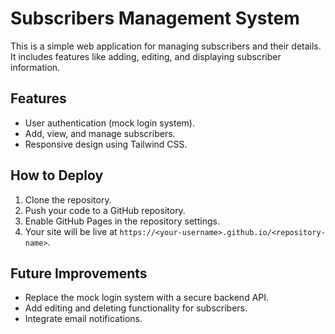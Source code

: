 # Subscribers Management System

This is a simple web application for managing subscribers and their details. It includes features like adding, editing, and displaying subscriber information.

## Features
- User authentication (mock login system).
- Add, view, and manage subscribers.
- Responsive design using Tailwind CSS.

## How to Deploy
1. Clone the repository.
2. Push your code to a GitHub repository.
3. Enable GitHub Pages in the repository settings.
4. Your site will be live at `https://<your-username>.github.io/<repository-name>`.

## Future Improvements
- Replace the mock login system with a secure backend API.
- Add editing and deleting functionality for subscribers.
- Integrate email notifications.